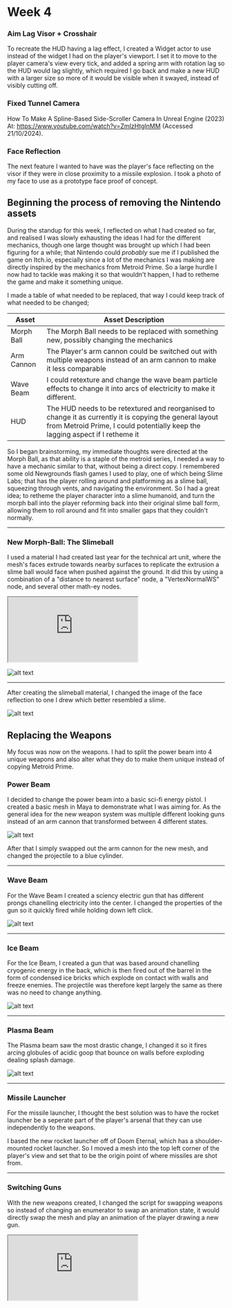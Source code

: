 # Week 4


### Aim Lag Visor + Crosshair
To recreate the HUD having a lag effect, I created a Widget actor to use instead of the widget I had on the player's viewport. I set it to move to the player camera's view every tick, and added a spring arm with rotation lag so the HUD would lag slightly, which required I go back and make a new HUD with a larger size so more of it would be visible when it swayed, instead of visibly cutting off.


### Fixed Tunnel Camera

How To Make A Spline-Based Side-Scroller Camera In Unreal Engine (2023) At: https://www.youtube.com/watch?v=ZmIzHtglnMM (Accessed  21/10/2024).



### Face Reflection
The next feature I wanted to have was the player's face reflecting on the visor if they were in close proximity to a missile explosion.
I took a photo of my face to use as a prototype face proof of concept.

## Beginning the process of removing the Nintendo assets
During the standup for this week, I reflected on what I had created so far, and realised I was slowly exhausting the ideas I had for the different mechanics, though one large thought was brought up which I had been figuring for a while; that Nintendo could *probably* sue me if I published the game on Itch.io, especially since a lot of the mechanics I was making are directly inspired by the mechanics from Metroid Prime. So a large hurdle I now had to tackle was making it so that wouldn't happen, I had to retheme the game and make it something unique.

I made a table of what needed to be replaced, that way I could keep track of what needed to be changed;

| Asset | Asset Description |
| ------ | ------ |
| Morph Ball | The Morph Ball needs to be replaced with something new, possibly changing the mechanics |
| Arm Cannon | The Player's arm cannon could be switched out with multiple weapons instead of an arm cannon to make it less comparable |
| Wave Beam | I could retexture and change the wave beam particle effects to change it into arcs of electricity to make it different. |
| HUD | The HUD needs to be retextured and reorganised to change it as currently it is copying the general layout from Metroid Prime, I could potentially keep the lagging aspect if I retheme it |

So I began brainstorming, my immediate thoughts were directed at the Morph Ball, as that ability is a staple of the metroid series, I needed a way to have a mechanic similar to that, without being a direct copy. I remembered some old Newgrounds flash games I used to play, one of which being Slime Labs; that has the player rolling around and platforming as a slime ball, squeezing through vents, and navigating the environment. So I had a great idea; to retheme the player character into a slime humanoid, and turn the morph ball into the player reforming back into their original slime ball form, allowing them to roll around and fit into smaller gaps that they couldn't normally.

---
### New Morph-Ball: The Slimeball
I used a material I had created last year for the technical art unit, where the mesh's faces extrude towards nearby surfaces to replicate the extrusion a slime ball would face when pushed against the ground. It did this by using a combination of a "distance to nearest surface" node, a "VertexNormalWS" node, and several other math-ey nodes.

<iframe src="https://blueprintue.com/render/q7kj54jb/" scrolling="no" allowfullscreen></iframe>

![alt text](Images/IMG_SlimeBallShowcase.png)

---
After creating the slimeball material, I changed the image of the face reflection to one I drew which better resembled a slime.

![alt text](Images/IMG_SlimeFaceReflection.png)

## Replacing the Weapons
My focus was now on the weapons. I had to split the power beam into 4 unique weapons and also alter what they do to make them unique instead of copying Metroid Prime.

### Power Beam
I decided to change the power beam into a basic sci-fi energy pistol.
I created a basic mesh in Maya to demonstrate what I was aiming for. As the general idea for the new weapon system was multiple different looking guns instead of an arm cannon that transformed between 4 different states.

![alt text](Images/IMG_IonPistol.png)

After that I simply swapped out the arm cannon for the new mesh, and changed the projectile to a blue cylinder.

---
### Wave Beam
For the Wave Beam I created a sciency electric gun that has different prongs chanelling electricity into the center. I changed the properties of the gun so it quickly fired while holding down left click.

![alt text](Images/IMG_ElectroScrambler.png)

---
### Ice Beam
For the Ice Beam, I created a gun that was based around chanelling cryogenic energy in the back, which is then fired out of the barrel in the form of condensed ice bricks which explode on contact with walls and freeze enemies.
The projectile was therefore kept largely the same as there was no need to change anything.

![alt text](Images/IMG_IceCannon.png)

---
### Plasma Beam
The Plasma beam saw the most drastic change, I changed it so it fires arcing globules of acidic goop that bounce on walls before exploding dealing splash damage.

![alt text](Images/IMG_AcidLauncher.png)

---
### Missile Launcher
For the missile launcher, I thought the best solution was to have the rocket launcher be a seperate part of the player's arsenal that they can use independently to the weapons.

I based the new rocket launcher off of Doom Eternal, which has a shoulder-mounted rocket launcher. So I moved a mesh into the top left corner of the player's view and set that to be the origin point of where missiles are shot from.

---
### Switching Guns
With the new weapons created, I changed the script for swapping weapons so instead of changing an enumerator to swap an animation state, it would directly swap the mesh and play an animation of the player drawing a new gun.

<iframe src="https://blueprintue.com/render/_c3e_gb3/" scrolling="no" allowfullscreen></iframe>